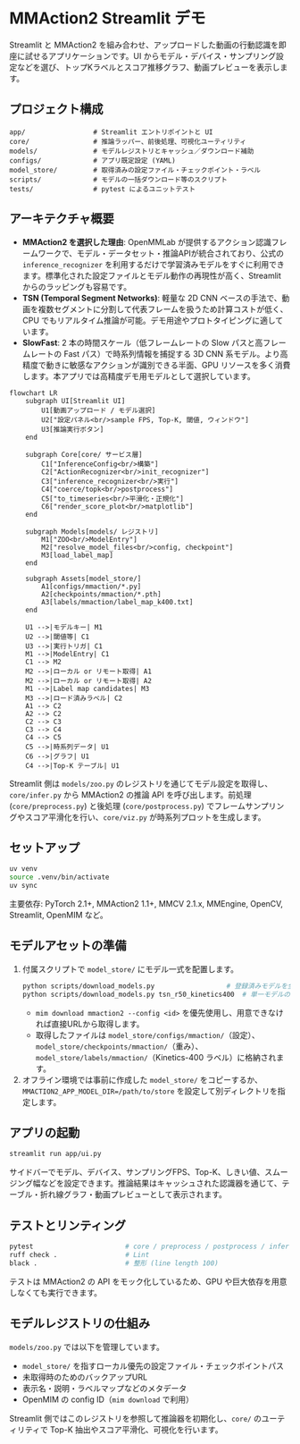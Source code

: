 # MMAction2 Streamlit デモ

Streamlit と MMAction2 を組み合わせ、アップロードした動画の行動認識を即座に試せるアプリケーションです。UI からモデル・デバイス・サンプリング設定などを選び、トップKラベルとスコア推移グラフ、動画プレビューを表示します。

## プロジェクト構成

```
app/                 # Streamlit エントリポイントと UI
core/                # 推論ラッパー、前後処理、可視化ユーティリティ
models/              # モデルレジストリとキャッシュ／ダウンロード補助
configs/             # アプリ既定設定 (YAML)
model_store/         # 取得済みの設定ファイル・チェックポイント・ラベル
scripts/             # モデルの一括ダウンロード等のスクリプト
tests/               # pytest によるユニットテスト
```

## アーキテクチャ概要

- **MMAction2 を選択した理由**: OpenMMLab が提供するアクション認識フレームワークで、モデル・データセット・推論APIが統合されており、公式の `inference_recognizer` を利用するだけで学習済みモデルをすぐに利用できます。標準化された設定ファイルとモデル動作の再現性が高く、Streamlit からのラッピングも容易です。
- **TSN (Temporal Segment Networks)**: 軽量な 2D CNN ベースの手法で、動画を複数セグメントに分割して代表フレームを扱うため計算コストが低く、CPU でもリアルタイム推論が可能。デモ用途やプロトタイピングに適しています。
- **SlowFast**: 2 本の時間スケール（低フレームレートの Slow パスと高フレームレートの Fast パス）で時系列情報を捕捉する 3D CNN 系モデル。より高精度で動きに敏感なアクションが識別できる半面、GPU リソースを多く消費します。本アプリでは高精度デモ用モデルとして選択しています。

```mermaid
flowchart LR
    subgraph UI[Streamlit UI]
        U1[動画アップロード / モデル選択]
        U2["設定パネル<br/>sample FPS, Top-K, 閾値, ウィンドウ"]
        U3[推論実行ボタン]
    end

    subgraph Core[core/ サービス層]
        C1["InferenceConfig<br/>構築"]
        C2["ActionRecognizer<br/>init_recognizer"]
        C3["inference_recognizer<br/>実行"]
        C4["coerce/topk<br/>postprocess"]
        C5["to_timeseries<br/>平滑化・正規化"]
        C6["render_score_plot<br/>matplotlib"]
    end

    subgraph Models[models/ レジストリ]
        M1["ZOO<br/>ModelEntry"]
        M2["resolve_model_files<br/>config, checkpoint"]
        M3[load_label_map]
    end

    subgraph Assets[model_store/]
        A1[configs/mmaction/*.py]
        A2[checkpoints/mmaction/*.pth]
        A3[labels/mmaction/label_map_k400.txt]
    end

    U1 -->|モデルキー| M1
    U2 -->|閾値等| C1
    U3 -->|実行トリガ| C1
    M1 -->|ModelEntry| C1
    C1 --> M2
    M2 -->|ローカル or リモート取得| A1
    M2 -->|ローカル or リモート取得| A2
    M1 -->|Label map candidates| M3
    M3 -->|ロード済みラベル| C2
    A1 --> C2
    A2 --> C2
    C2 --> C3
    C3 --> C4
    C4 --> C5
    C5 -->|時系列データ| U1
    C6 -->|グラフ| U1
    C4 -->|Top-K テーブル| U1
```

Streamlit 側は `models/zoo.py` のレジストリを通じてモデル設定を取得し、`core/infer.py` から MMAction2 の推論 API を呼び出します。前処理 (`core/preprocess.py`) と後処理 (`core/postprocess.py`) でフレームサンプリングやスコア平滑化を行い、`core/viz.py` が時系列プロットを生成します。

## セットアップ

```bash
uv venv
source .venv/bin/activate
uv sync
```

主要依存: PyTorch 2.1+, MMAction2 1.1+, MMCV 2.1.x, MMEngine, OpenCV, Streamlit, OpenMIM など。

## モデルアセットの準備

1. 付属スクリプトで `model_store/` にモデル一式を配置します。
   ```bash
   python scripts/download_models.py                  # 登録済みモデルを全て取得
   python scripts/download_models.py tsn_r50_kinetics400  # 単一モデルのみ
   ```
   - `mim download mmaction2 --config <id>` を優先使用し、用意できなければ直接URLから取得します。
   - 取得したファイルは `model_store/configs/mmaction/`（設定）、`model_store/checkpoints/mmaction/`（重み）、`model_store/labels/mmaction/`（Kinetics-400 ラベル）に格納されます。
2. オフライン環境では事前に作成した `model_store/` をコピーするか、`MMACTION2_APP_MODEL_DIR=/path/to/store` を設定して別ディレクトリを指定します。

## アプリの起動

```bash
streamlit run app/ui.py
```

サイドバーでモデル、デバイス、サンプリングFPS、Top-K、しきい値、スムージング幅などを設定できます。推論結果はキャッシュされた認識器を通じて、テーブル・折れ線グラフ・動画プレビューとして表示されます。

## テストとリンティング

```bash
pytest                       # core / preprocess / postprocess / infer のユニットテスト
ruff check .                 # Lint
black .                      # 整形 (line length 100)
```

テストは MMAction2 の API をモック化しているため、GPU や巨大依存を用意しなくても実行できます。

## モデルレジストリの仕組み

`models/zoo.py` では以下を管理しています。
- `model_store/` を指すローカル優先の設定ファイル・チェックポイントパス
- 未取得時のためのバックアップURL
- 表示名・説明・ラベルマップなどのメタデータ
- OpenMIM の config ID（`mim download` で利用）

Streamlit 側ではこのレジストリを参照して推論器を初期化し、`core/` のユーティリティで Top-K 抽出やスコア平滑化、可視化を行います。
